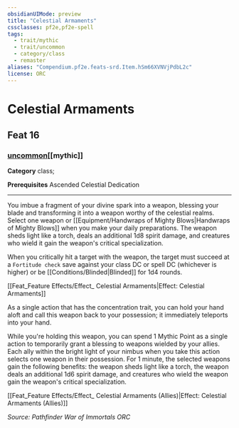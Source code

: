 ```yaml
---
obsidianUIMode: preview
title: "Celestial Armaments"
cssclasses: pf2e,pf2e-spell
tags:
  - trait/mythic
  - trait/uncommon
  - category/class
  - remaster
aliases: "Compendium.pf2e.feats-srd.Item.hSm66XVNVjPdbL2c"
license: ORC
---
```

# Celestial Armaments
## Feat 16
### [uncommon](uncommon "Uncommon Rarity Trait")[[mythic]]

**Category** class; 



**Prerequisites** Ascended Celestial Dedication
* * *
You imbue a fragment of your divine spark into a weapon, blessing your blade and transforming it into a weapon worthy of the celestial realms. Select one weapon or [[Equipment/Handwraps of Mighty Blows|Handwraps of Mighty Blows]] when you make your daily preparations. The weapon sheds light like a torch, deals an additional 1d8 spirit damage, and creatures who wield it gain the weapon's critical specialization.

When you critically hit a target with the weapon, the target must succeed at a `Fortitude check` save against your class DC or spell DC (whichever is higher) or be [[Conditions/Blinded|Blinded]] for 1d4 rounds.

[[Feat_Feature Effects/Effect_ Celestial Armaments|Effect: Celestial Armaments]]

As a single action that has the concentration trait, you can hold your hand aloft and call this weapon back to your possession; it immediately teleports into your hand.

While you're holding this weapon, you can spend 1 Mythic Point as a single action to temporarily grant a blessing to weapons wielded by your allies. Each ally within the bright light of your nimbus when you take this action selects one weapon in their possession. For 1 minute, the selected weapons gain the following benefits: the weapon sheds light like a torch, the weapon deals an additional 1d6 spirit damage, and creatures who wield the weapon gain the weapon's critical specialization.

[[Feat_Feature Effects/Effect_ Celestial Armaments (Allies)|Effect: Celestial Armaments (Allies)]]

*Source: Pathfinder War of Immortals*
*ORC*